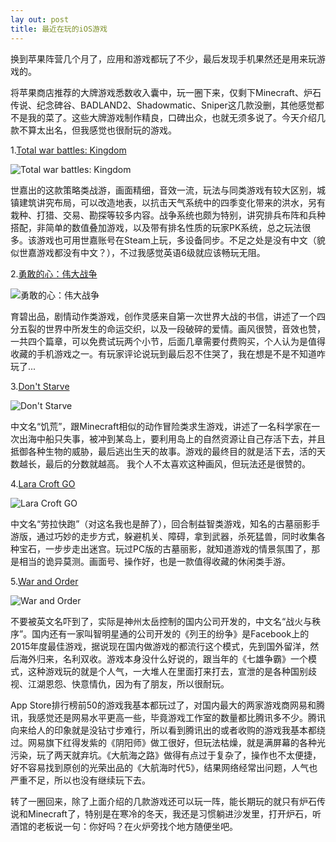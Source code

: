 ```yaml
---
lay out: post
title: 最近在玩的iOS游戏
---
```


换到苹果阵营几个月了，应用和游戏都玩了不少，最后发现手机果然还是用来玩游戏的。

将苹果商店推荐的大牌游戏悉数收入囊中，玩一圈下来，仅剩下Minecraft、炉石传说、纪念碑谷、BADLAND2、Shadowmatic、Sniper这几款没删，其他感觉都不是我的菜了。这些大牌游戏制作精良，口碑出众，也就无须多说了。今天介绍几款不算太出名，但我感觉也很耐玩的游戏。

1.[Total war battles: Kingdom](https://itunes.apple.com/us/app/total-war-battles-kingdom/id992140314?mt=8)

![Total war battles: Kingdom](https://c1.staticflickr.com/1/736/31643055111_e2395e9d7f_o.jpg)

世嘉出的这款策略类战游，画面精细，音效一流，玩法与同类游戏有较大区别，城镇建筑讲究布局，可以改造地表，以抗击天气系统中的四季变化带来的洪水，另有栽种、打猎、交易、勘探等较多内容。战争系统也颇为特别，讲究排兵布阵和兵种搭配，非简单的数值叠加游戏，以及带有排名性质的玩家PK系统，总之玩法很多。该游戏也可用世嘉账号在Steam上玩，多设备同步。不足之处是没有中文（貌似世嘉游戏都没有中文？），不过我感觉英语6级就应该畅玩无阻。

2.[勇敢的心：伟大战争](https://itunes.apple.com/cn/app/yong-gan-xin-wei-da-zhan-zheng/id840190360?mt=8)

![勇敢的心：伟大战争](https://c1.staticflickr.com/1/606/31643054851_e14a662de8_o.jpg)

育碧出品，剧情动作类游戏，创作灵感来自第一次世界大战的书信，讲述了一个四分五裂的世界中所发生的命运交织，以及一段破碎的爱情。画风很赞，音效也赞，一共四个篇章，可以免费试玩两个小节，后面几章需要付费购买，个人认为是值得收藏的手机游戏之一。有玩家评论说玩到最后忍不住哭了，我在想是不是不知道咋玩了...

3.[Don't Starve](https://itunes.apple.com/us/app/dont-starve-pocket-edition/id1012298403?mt=8)

![Don't Starve](https://c2.staticflickr.com/6/5594/31643054641_7e4cbd096b_o.jpg)

中文名“饥荒”，跟Minecraft相似的动作冒险类求生游戏，讲述了一名科学家在一次出海中船只失事，被冲到某岛上，要利用岛上的自然资源让自己存活下去，并且抵御各种生物的威胁，最后逃出生天的故事。游戏的最终目的就是活下去，活的天数越长，最后的分数就越高。 我个人不太喜欢这种画风，但玩法还是很赞的。

4.[Lara Croft GO](https://itunes.apple.com/us/app/lara-croft-go/id971304016?mt=8)

![Lara Croft GO](https://c1.staticflickr.com/1/277/31643054161_5046b38a93_o.jpg)

中文名“劳拉快跑”（对这名我也是醉了），回合制益智类游戏，知名的古墓丽影手游版，通过巧妙的走步方式，躲避机关、障碍，拿到武器，杀死猛兽，同时收集各种宝石，一步步走出迷宫。玩过PC版的古墓丽影，就知道游戏的情景氛围了，那是相当的诡异莫测。画面号、操作好，也是一款值得收藏的休闲类手游。

5.[War and Order](https://itunes.apple.com/us/app/war-and-order/id1071744151?mt=8)

![War and Order](https://c1.staticflickr.com/1/469/31647892061_deb8ef6557_o.jpg)

不要被英文名吓到了，实际是神州太岳控制的国内公司开发的，中文名“战火与秩序”。国内还有一家叫智明星通的公司开发的《列王的纷争》是Facebook上的2015年度最佳游戏，据说现在国内做游戏的都流行这个模式，先到国外留洋，然后海外归来，名利双收。游戏本身没什么好说的，跟当年的《七雄争霸》一个模式，这种游戏玩的就是个人气，一大堆人在里面打来打去，宣泄的是各种国别歧视、江湖恩怨、快意情仇，因为有了朋友，所以很耐玩。

App Store排行榜前50的游戏我基本都玩过了，对国内最大的两家游戏商网易和腾讯，我感觉还是网易水平更高一些，毕竟游戏工作室的数量都比腾讯多不少。腾讯向来给人的印象就是没钻寸步难行，所以看到腾讯出的或者收购的游戏我基本都绕过。网易旗下红得发紫的《阴阳师》做工很好，但玩法枯燥，就是满屏幕的各种光污染，玩了两天就弃坑。《大航海之路》做得有点过于复杂了，操作也不太便捷，好不容易找到原创的光荣出品的《大航海时代5》，结果网络经常出问题，人气也严重不足，所以也没有继续玩下去。

转了一圈回来，除了上面介绍的几款游戏还可以玩一阵，能长期玩的就只有炉石传说和Minecraft了，特别是在寒冷的冬天，我还是习惯躺进沙发里，打开炉石，听酒馆的老板说一句：你好吗？在火炉旁找个地方随便坐吧。